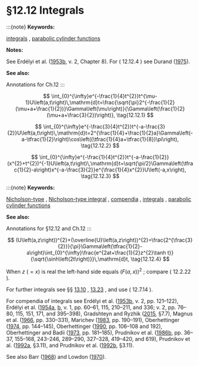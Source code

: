 # §12.12 Integrals

:::{note}
**Keywords:**

[integrals](http://dlmf.nist.gov/search/search?q=integrals) , [parabolic cylinder functions](http://dlmf.nist.gov/search/search?q=parabolic%20cylinder%20functions)

**Notes:**

See Erdélyi et al. ([1953b](./bib/E.html#bib752 "Higher Transcendental Functions. Vol. II"), v. 2, Chapter 8). For ( 12.12.4 ) see Durand ([1975](./bib/D.html#bib718 "Nicholson-type Integrals for Products of Gegenbauer Functions and Related Topics")).

**See also:**

Annotations for Ch.12
:::


<a id="E1"></a>
$$
\int_{0}^{\infty}e^{-\frac{1}{4}t^{2}}t^{\mu-1}U\left(a,t\right)\,\mathrm{d}t=\frac{\sqrt{\pi}2^{-\frac{1}{2}(\mu+a+\frac{1}{2})}\Gamma\left(\mu\right)}{\Gamma\left(\frac{1}{2}(\mu+a+\frac{3}{2})\right)}, \tag{12.12.1}
$$


<a id="E2"></a>
$$
\int_{0}^{\infty}e^{-\frac{3}{4}t^{2}}t^{-a-\frac{3}{2}}U\left(a,t\right)\,\mathrm{d}t=2^{\frac{1}{4}+\frac{1}{2}a}\Gamma\left(-a-\tfrac{1}{2}\right)\cos\left((\tfrac{1}{4}a+\tfrac{1}{8})\pi\right), \tag{12.12.2}
$$


<a id="E3"></a>
$$
\int_{0}^{\infty}e^{-\frac{1}{4}t^{2}}t^{-a-\frac{1}{2}}(x^{2}+t^{2})^{-1}U\left(a,t\right)\,\mathrm{d}t=\sqrt{\pi/2}\Gamma\left(\tfrac{1}{2}-a\right)x^{-a-\frac{3}{2}}e^{\frac{1}{4}x^{2}}U\left(-a,x\right), \tag{12.12.3}
$$

:::{note}
**Keywords:**

[Nicholson-type](http://dlmf.nist.gov/search/search?q=Nicholson-type) , [Nicholson-type integral](http://dlmf.nist.gov/search/search?q=Nicholson-type%20integral) , [compendia](http://dlmf.nist.gov/search/search?q=compendia) , [integrals](http://dlmf.nist.gov/search/search?q=integrals) , [parabolic cylinder functions](http://dlmf.nist.gov/search/search?q=parabolic%20cylinder%20functions)

**See also:**

Annotations for §12.12 and Ch.12
:::


<a id="E4"></a>
$$
(U\left(a,z\right))^{2}+(\overline{U}\left(a,z\right))^{2}=\frac{2^{\frac{3}{2}}}{\pi}\Gamma\left(\tfrac{1}{2}-a\right)\int_{0}^{\infty}\frac{e^{2at+\frac{1}{2}z^{2}\tanh t}}{\sqrt{\sinh\left(2t\right)}}\,\mathrm{d}t, \tag{12.12.4}
$$

When $z$ $(=x)$ is real the left-hand side equals $(F(a,x))^{2}$ ; compare ( 12.2.22 ).

For further integrals see §§ [13.10](./13.10.md "§13.10 Integrals ‣ Kummer Functions ‣ Chapter 13 Confluent Hypergeometric Functions") , [13.23](./13.23.md "§13.23 Integrals ‣ Whittaker Functions ‣ Chapter 13 Confluent Hypergeometric Functions") , and use ( 12.7.14 ).

For compendia of integrals see Erdélyi et al. ([1953b](./bib/E.html#bib752 "Higher Transcendental Functions. Vol. II"), v. 2, pp. 121–122), Erdélyi et al. ([1954a](./bib/E.html#bib753 "Tables of Integral Transforms. Vol. I"), [b](./bib/E.html#bib754 "Tables of Integral Transforms. Vol. II"), v. 1, pp. 60–61, 115, 210–211, and 336; v. 2, pp. 76–80, 115, 151, 171, and 395–398), Gradshteyn and Ryzhik ([2015](./bib/G.html#bib972 "Table of integrals, series, and products"), §7.7), Magnus et al. ([1966](./bib/M.html#bib1534 "Formulas and Theorems for the Special Functions of Mathematical Physics"), pp. 330–331), Marichev ([1983](./bib/M.html#bib1546 "Handbook of Integral Transforms of Higher Transcendental Functions: Theory and Algorithmic Tables"), pp. 190–191), Oberhettinger ([1974](./bib/O.html#bib1744 "Tables of Mellin Transforms"), pp. 144–145), Oberhettinger ([1990](./bib/O.html#bib1745 "Tables of Fourier Transforms and Fourier Transforms of Distributions"), pp. 106–108 and 192), Oberhettinger and Badii ([1973](./bib/O.html#bib1746 "Tables of Laplace Transforms"), pp. 181–185), Prudnikov et al. ([1986b](./bib/P.html#bib1903 "Integrals and Series: Special Functions, Vol. 2"), pp. 36–37, 155–168, 243–246, 289–290, 327–328, 419–420, and 619), Prudnikov et al. ([1992a](./bib/P.html#bib1906 "Integrals and Series: Direct Laplace Transforms, Vol. 4"), §3.11), and Prudnikov et al. ([1992b](./bib/P.html#bib1907 "Integrals and Series: Inverse Laplace Transforms, Vol. 5"), §3.11).

See also Barr ([1968](./bib/B.html#bib202 "A note on integrals involving parabolic cylinder functions")) and Lowdon ([1970](./bib/L.html#bib1475 "Integral representation of the Hankel function in terms of parabolic cylinder functions")).
